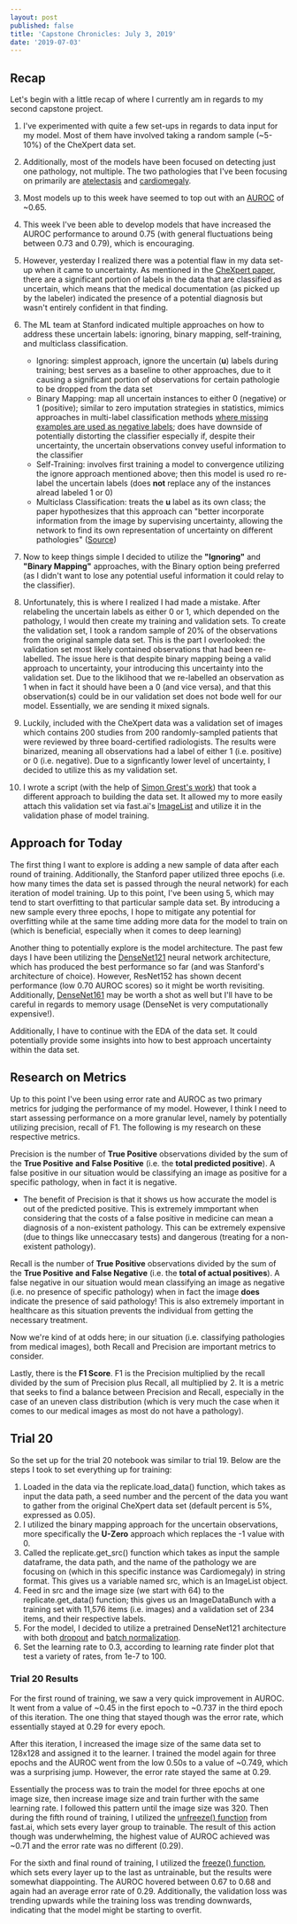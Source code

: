 ```yaml
---
layout: post
published: false
title: 'Capstone Chronicles: July 3, 2019'
date: '2019-07-03'
---
```

## Recap 

Let's begin with a little recap of where I currently am in regards to my second capstone project. 

1. I've experimented with quite a few set-ups in regards to data input for my model. Most of them have involved taking a random sample (~5-10%) of the CheXpert data set.
2. Additionally, most of the models have been focused on detecting just one pathology, not multiple. The two pathologies that I've been focusing on primarily are [atelectasis](https://my.clevelandclinic.org/health/diseases/17699-atelectasis) and [cardiomegaly](https://en.wikipedia.org/wiki/Cardiomegaly).
3. Most models up to this week have seemed to top out with an [AUROC](https://developers.google.com/machine-learning/crash-course/classification/roc-and-auc) of ~0.65.
4. This week I've been able to develop models that have increased the AUROC performance to around 0.75 (with general fluctuations being between 0.73 and 0.79), which is encouraging. 
5. However, yesterday I realized there was a potential flaw in my data set-up when it came to uncertainty. As mentioned in the [CheXpert paper](https://arxiv.org/abs/1901.07031), there are a significant portion of labels in the data that are classified as uncertain, which means that the medical documentation (as picked up by the labeler) indicated the presence of a potential diagnosis but wasn't entirely confident in that finding. 
6. The ML team at Stanford indicated multiple approaches on how to address these uncertain labels: ignoring, binary mapping, self-training, and multiclass classification.

	- Ignoring: simplest approach, ignore the uncertain (__u__) labels during training; best serves as a baseline to other approaches, due to it causing a significant portion of observations for certain pathologie to be dropped from the data set
	- Binary Mapping: map all uncertain instances to either 0 (negative) or 1 (positive); similar to zero imputation strategies in statistics, mimics approaches in multi-label classification methods [where missing examples are used as negative labels](https://www.hindawi.com/journals/cmmm/2014/781807/abs/); does have downside of potentially distorting the classifier especially if, despite their uncertainty, the uncertain observations convey useful information to the classifier
	- Self-Training: involves first training a model to convergence utilizing the ignore approach mentioned above; then this model is used ro re-label the uncertain labels (does **not** replace any of the instances alread labeled 1 or 0) 
	- Multiclass Classification: treats the __u__ label as its own class; the paper hypothesizes that this approach can "better incorporate information from the image by supervising uncertainty, allowing the network to find its own representation of uncertainty on different pathologies" ([Source](https://arxiv.org/abs/1901.07031))

7. Now to keep things simple I decided to utilize the __"Ignoring"__ and __"Binary Mapping"__ approaches, with the Binary option being preferred (as I didn't want to lose any potential useful information it could relay to the classifier).  
8. Unfortunately, this is where I realized I had made a mistake. After relabeling the uncertain labels as either 0 or 1, which depended on the pathology, I would then create my training and validation sets. To create the validation set, I took a random sample of 20% of the observations from the original sample data set. This is the part I overlooked: the validation set most likely contained observations that had been re-labelled. The issue here is that despite binary mapping being a valid approach to uncertainty, your introducing this uncertainty into the validation set. Due to the liklihood that we re-labelled an observation as 1 when in fact it should have been a 0 (and vice versa), and that this observation(s) could be in our validation set does not bode well for our model. Essentially, we are sending it mixed signals. 
9. Luckily, included with the CheXpert data was a validation set of images which contains 200 studies from 200 randomly-sampled patients that were reviewed by three board-certified radiologists. The results were binarized, meaning all observations had a label of either 1 (i.e. positive) or 0 (i.e. negative). Due to a signficantly lower level of uncertainty, I decided to utilize this as my validation set. 
10. I wrote a script (with the help of [Simon Grest's work](https://github.com/simongrest/chexpert-entries/blob/master/replicating_chexpert.ipynb)) that took a different approach to building the data set. It allowed my to more easily attach this validation set via fast.ai's [ImageList](https://docs.fast.ai/vision.data.html#ImageList) and utilize it in the validation phase of model training. 

## Approach for Today

The first thing I want to explore is adding a new sample of data after each round of training. Additionally, the Stanford paper utilized three epochs (i.e. how many times the data set is passed through the neural network) for each iteration of model training. Up to this point, I've been using 5, which may tend to start overfitting to that particular sample data set. By introducing a new sample every three epochs, I hope to mitigate any potential for overfitting while at the same time adding more data for the model to train on (which is beneficial, especially when it comes to deep learning) 

Another thing to potentially explore is the model architecture. The past few days I have been utilizing the [DenseNet121](https://www.kaggle.com/pytorch/densenet121) neural network architecture, which has produced the best performance so far (and was Stanford's architecture of choice). However, ResNet152 has shown decent performance (low 0.70 AUROC scores) so it might be worth revisiting. Additionally, [DenseNet161](https://www.kaggle.com/pytorch/densenet161) may be worth a shot as well but I'll have to be careful in regards to memory usage (DenseNet is very computationally expensive!). 

Additionally, I have to continue with the EDA of the data set. It could potentially provide some insights into how to best approach uncertainty within the data set.

## Research on Metrics

Up to this point I've been using error rate and AUROC as two primary metrics for judging the performance of my model. However, I think I need to start assessing performance on a more granular level, namely by potentially utilizing precision, recall of F1. The following is my research on these respective metrics. 

Precision is the number of __True Positive__ observations divided by the sum of the __True Positive__ **and** __False Positive__ (i.e. the __total predicted positive__). A false positive in our situation would be classifying an image as positive for a specific pathology, when in fact it is negative. 
- The benefit of Precision is that it shows us how accurate the model is out of the predicted positive. This is extremely immportant when considering that the costs of a false positive in medicine can mean a diagnosis of a non-existent pathology. This can be extremely expensive (due to things like unneccasary tests) and dangerous (treating for a non-existent pathology). 

Recall is the number of __True Positive__ observations divided by the sum of the __True Positive__ **and** __False Negative__ (i.e. the __total of actual positives__). A false negative in our situation would mean classifying an image as negative (i.e. no presence of specific pathology) when in fact the image **does** indicate the presence of said pathology! This is also extremely important in healthcare as this situation prevents the individual from getting the necessary treatment. 

Now we're kind of at odds here; in our situation (i.e. classifying pathologies from medical images), both Recall and Precision are important metrics to consider. 

Lastly, there is the __F1 Score__. F1 is the Precision multiplied by the recall divided by the sum of Precision plus Recall, all multiplied by 2. It is a metric that seeks to find a balance between Precision and Recall, especially in the case of an uneven class distribution (which is very much the case when it comes to our medical images as most do not have a pathology). 

## Trial 20

So the set up for the trial 20 notebook was similar to trial 19. Below are the steps I took to set everything up for training:
1. Loaded in the data via the replicate.load_data() function, which takes as input the data path, a seed number and the percent of the data you want to gather from the original CheXpert data set (default percent is 5%, expressed as 0.05).
2.  I utilized the binary mapping approach for the uncertain observations, more specifically the __U-Zero__ approach which replaces the -1 value with 0.
3. Called the replicate.get_src() function which takes as input the sample dataframe, the data path, and the name of the pathology we are focusing on (which in this specific instance was Cardiomegaly) in string format. This gives us a variable named src, which is an ImageList object. 
4. Feed in src and the image size (we start with 64) to the replicate.get_data() function; this gives us an ImageDataBunch with a training set with 11,576 items (i.e. images) and a validation set of 234 items, and their respective labels. 
5. For the model, I decided to utilize a pretrained DenseNet121 architecture with both [dropout](http://wiki.fast.ai/index.php/Lesson_3_Notes#Dropout) and [batch normalization](http://wiki.fast.ai/index.php/Lesson_3_Notes#Batch_Normalization). 
6. Set the learning rate to 0.3, according to learning rate finder plot that test a variety of rates, from 1e-7 to 100. 

### Trial 20 Results

For the first round of training, we saw a very quick improvement in AUROC. It went from a value of ~0.45 in the first epoch to ~0.737 in the third epoch of this iteration. The one thing that stayed though was the error rate, which essentially stayed at 0.29 for every epoch. 

After this iteration, I increased the image size of the same data set to 128x128 and assigned it to the learner. I trained the model again for three epochs and the AUROC went from the low 0.50s to a value of ~0.749, which was a surprising jump. However, the error rate stayed the same at 0.29. 

Essentially the process was to train the model for three epochs at one image size, then increase image size and train further with the same learning rate. I followed this pattern until the image size was 320. Then during the fifth round of training, I utilized the [unfreeze() function](https://docs.fast.ai/basic_train.html#Learner.unfreeze) from fast.ai, which sets every layer group to trainable. The result of this action though was underwhelming, the highest value of AUROC achieved was ~0.71 and the error rate was no different (0.29).

For the sixth and final round of training, I utilized the [freeze() function](https://docs.fast.ai/basic_train.html#Learner.freeze), which sets every layer up to the last as untrainable, but the results were somewhat diappointing. The AUROC hovered between 0.67 to 0.68 and again had an average error rate of 0.29. Additionally, the validation loss was trending upwards while the training loss was trending downwards, indicating that the model might be starting to overfit. 


